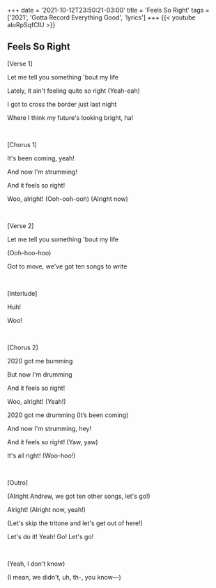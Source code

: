 +++
date = '2021-10-12T23:50:21-03:00'
title = 'Feels So Right'
tags = ['2021', 'Gotta Record Everything Good', 'lyrics']
+++
{{< youtube aIoRpSqfCIU >}}

## Feels So Right

[Verse 1]

Let me tell you something 'bout my life

Lately, it ain't feeling quite so right (Yeah-eah)

I got to cross the border just last night

Where I think my future's looking bright, ha!

&nbsp;

[Chorus 1]

It's been coming, yeah!

And now I'm strumming!

And it feels so right!

Woo, alright! (Ooh-ooh-ooh) (Alright now)

&nbsp;

[Verse 2]

Let me tell you something 'bout my life

(Ooh-hoo-hoo)

Got to move, we've got ten songs to write

&nbsp;

[Interlude]

Huh!

Woo!

&nbsp;

[Chorus 2]

2020 got me bumming

But now I'm drumming

And it feels so right!

Woo, alright! (Yeah!)

2020 got me drumming (It’s been coming)

And now I'm strumming, hey!

And it feels so right! (Yaw, yaw)

It's all right! (Woo-hoo!)

&nbsp;

[Outro]

(Alright Andrew, we got ten other songs, let's go!)

Alright! (Alright now, yeah!)

(Let's skip the tritone and let's get out of here!)

Let's do it! Yeah! Go! Let's go!

&nbsp;

(Yeah, I don't know)

(I mean, we didn't, uh, th-, you know—)